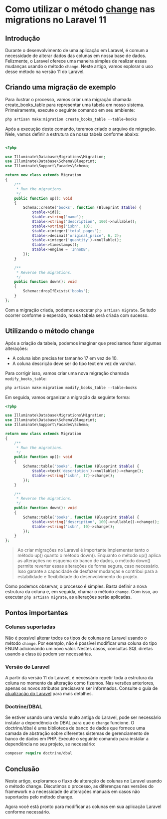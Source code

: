 # Como utilizar o método [change](https://laravel.com/docs/11.x/migrations#modifying-columns) nas migrations no Laravel 11

## Introdução

Durante o desenvolvimento de uma aplicação em Laravel, é comum a necessidade de alterar dados das colunas em nossa base de dados. Felizmente, o Laravel oferece uma maneira simples de realizar essas mudanças usando o método `change`. Neste artigo, vamos explorar o uso desse método na versão 11 do Laravel.

## Criando uma migração de exemplo

Para ilustrar o processo, vamos criar uma migração chamada create_books_table para representar uma tabela em nosso sistema. Primeiramente, execute o seguinte comando em seu ambiente:

``` php
php artisan make:migration create_books_table --table=books
```

Após a execução deste comando, teremos criado o arquivo de migração. Nele, vamos definir a estrutura da nossa tabela conforme abaixo:

```php

<?php

use Illuminate\Database\Migrations\Migration;
use Illuminate\Database\Schema\Blueprint;
use Illuminate\Support\Facades\Schema;

return new class extends Migration
{
    /**
     * Run the migrations.
     */
    public function up(): void
    {
        Schema::create('books', function (Blueprint $table) {
            $table->id();
            $table->string('name');
            $table->string('description', 100)->nullable();
            $table->string('isbn', 10);
            $table->integer('total_pages');
            $table->decimal('original_price', 6, 2);
            $table->integer('quantity')->nullable();
            $table->timestamps();
            $table->engine = 'InnoDB';
        });
    }

    /**
     * Reverse the migrations.
     */
    public function down(): void
    {
        Schema::dropIfExists('books');
    }
};

```

Com a migração criada, podemos executar `php artisan migrate`. Se tudo ocorrer conforme o esperado, nossa tabela será criada com sucesso.

## Utilizando o método change

Após a criação da tabela, podemos imaginar que precisamos fazer algumas alterações:

- A coluna isbn precisa ter tamanho 17 em vez de 10.
- A coluna descrição deve ser do tipo text em vez de varchar.

Para corrigir isso, vamos criar uma nova migração chamada `modify_books_table`:

```php
php artisan make:migration modify_books_table --table=books
```
Em seguida, vamos organizar a migração da seguinte forma:

```php
<?php

use Illuminate\Database\Migrations\Migration;
use Illuminate\Database\Schema\Blueprint;
use Illuminate\Support\Facades\Schema;

return new class extends Migration
{
    /**
     * Run the migrations.
     */
    public function up(): void
    {
        Schema::table('books', function (Blueprint $table) {
            $table->text('description')->nullable()->change();
            $table->string('isbn', 17)->change();
        });
    }

    /**
     * Reverse the migrations.
     */
    public function down(): void
    {
        Schema::table('books', function (Blueprint $table) {
            $table->string('description', 100)->nullable()->change();
            $table->string('isbn', 10)->change();
        });
    }
};

```

> Ao criar migrações no Laravel é importante implementar tanto o método up() quanto o método down(). Enquanto o método up() aplica as alterações no esquema do banco de dados, o método down() permite reverter essas alterações de forma segura, caso necessário. Isso garante a capacidade de desfazer mudanças e contribui para a estabilidade e flexibilidade do desenvolvimento do projeto.

Como podemos observar, o processo é simples. Basta definir a nova estrutura da coluna e, em seguida, chamar o método `change`. Com isso, ao executar `php artisan migrate`, as alterações serão aplicadas.

## Pontos importantes

### Colunas suportadas

Não é possível alterar todos os tipos de colunas no Laravel usando o método `change`. Por exemplo, não é possível modificar uma coluna do tipo ENUM adicionando um novo valor. Nestes casos, consultas SQL diretas usando a class `DB` podem ser necessárias.

### Versão do Laravel

A partir da versão 11 do Laravel, é necessário repetir toda a estrutura da coluna no momento da alteração como fizemos. Nas versões anteriores, apenas os novos atributos precisavam ser informados. Consulte o guia de [atualização do Laravel](https://laravel.com/docs/11.x/upgrade#modifying-columns) para mais detalhes.

### Doctrine/DBAL

Se estiver usando uma versão muito antiga do Laravel, pode ser necessário instalar a dependência do DBAL para que o `change` funcione. O doctrine/dbal é uma biblioteca de banco de dados que fornece uma camada de abstração sobre diferentes sistemas de gerenciamento de banco de dados em PHP. Execute o seguinte comando para instalar a dependência no seu projeto, se necessário: 

```php
composer require doctrine/dbal
```

## Conclusão

Neste artigo, exploramos o fluxo de alteração de colunas no Laravel usando o método change. Discutimos o processo, as diferenças nas versões do framework e a necessidade de alterações manuais em casos não suportados pelo método change.

Agora você está pronto para modificar as colunas em sua aplicação Laravel conforme necessário.










